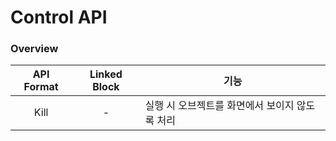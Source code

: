 # Control API

### Overview

| API Format | Linked Block | 기능                         |
| :--------: | :----------: | -------------------------- |
|    Kill    |       -      | 실행 시 오브젝트를 화면에서 보이지 않도록 처리 |

